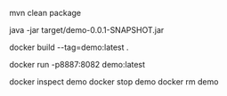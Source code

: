 mvn clean package


java -jar target/demo-0.0.1-SNAPSHOT.jar


docker build --tag=demo:latest .


docker run -p8887:8082 demo:latest

docker inspect demo
docker stop demo
docker rm demo